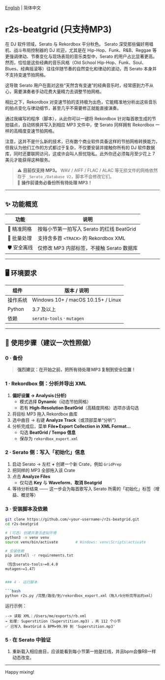 
[English](README.md) | 简体中文

# r2s-beatgrid (只支持MP3)

在 DJ 软件领域，Serato 与 Rekordbox 平分秋色。
Serato 深受那些偏好用唱机、战斗布局控制器的 DJ 欢迎，尤其是在 Hip-Hop、Funk、R&B、Reggae 等更强调律动、节奏变化与现场表现的音乐类型中，Serato 的用户占比显著更高。
然而，恰恰是这些经典的音乐风格（Old School Hip-Hop、Funk、Soul、Blues、经典摇滚等）往往伴随节奏的自然变化和律动的波动，而 Serato 本身并不支持变速节拍网格。

这导致 Serato 用户在面对这些“天然含有变速”的经典音乐时，经常感到力不从心，需要演奏者手动花费大量精力去调整节拍网格。

相比之下，Rekordbox 对变速节拍的支持极为出色，它能精准地分析出这些音乐的拍点变化与律动细节，甚至几乎不需要修正就能直接演奏。

通过我编写的程序（脚本），从此你可以一键将 Rekordbox 针对每首歌生成的节拍锚点，自动转换并写入到相应 MP3 文件中，使 Serato 同样拥有 Rekordbox 一样的高精度变速节拍网格。

注意，这并不是什么新的技术，已有数个商业软件具备这样的节拍网格转换能力，但我认为他们工作的方式都过于复杂，不仅要安装并接触你所有的 DJ 软件数据库，同时还要联网访问，这或许会叫人担忧隐私。此外你还必须每月至少花上 7 美元才能获得这种服务。


> ⚠️ **目前仅支持 MP3。** WAV / AIFF / FLAC / ALAC 等无损文件的网格依然存于 `_Serato_/Database V2`，脚本不会修改它们。  
> 🔄 **操作前请务必备份所有待处理 MP3！**

---

## ✨ 功能概览
| 功能 | 说明 |
|------|------|
| 🎯 精准网格 | 按每小节第一拍写入 Serato 的红线 BeatGrid |
| 🔄 批量处理 | 支持含多首 `<TRACK>` 的 Rekordbox XML |
| 🛡️ 安全离线 | 仅修改 MP3 内部标签，不接触 Serato 数据库 |

---

## 🖥️ 环境要求

| 组件 | 版本 / 说明 |
|------|-------------|
| 操作系统 | Windows 10+ / macOS 10.15+ / Linux |
| Python | 3.7 及以上 |
| 依赖 | `serato-tools` · `mutagen` |

---

## 🚀 使用步骤（建议一次性照做）

### 0 · 备份
> **强烈建议：在开始之前，把所有待处理 MP3 复制到安全位置！**

### 1 · Rekordbox 侧：分析并导出 XML

1. **偏好设置 → Analysis (分析)**  
   - 模式选择 **Dynamic**（动态节拍网格）  
   - 若有 **High‑Resolution BeatGrid**（高精度网格）选项亦请勾选  
2. 将目标 MP3 拖入 Rekordbox 曲库  
3. 选中曲目 → 右键 **Analyze Track**（或顶部菜单“分析”）  
4. 分析完成后，菜单 **File ▸ Export Collection in XML Format…**  
   - 勾选 **BeatGrid / Tempo 信息**  
   - 保存为 `rekordbox_export.xml`

### 2 · Serato 侧：写入「初始化」信息

1. 启动 Serato → 左栏 **+** 创建一个新 Crate，例如 `GridPrep`  
2. 把同样的 MP3 全部拖入该 Crate  
3. 点击 **Analyze Files**  
   - 仅勾选 **Key** 与 **Waveform**，**取消 Beatgrid**  
4. 等待分析结束 —— 这一步会为每首歌写入 Serato 所需的「初始化」标签（增益、概览等）

### 3 · 安装脚本及依赖

```bash
git clone https://github.com/<your‑username>/r2s-beatgrid.git
cd r2s-beatgrid

# (可选) 创建并激活虚拟环境
python3 -m venv venv
source venv/bin/activate        # Windows: venv\Scripts\activate

# 安装依赖
pip install -r requirements.txt

（包含serato-tools>=0.4.0
mutagen>=1.47）


### 4 · 运行脚本

```bash
python r2s.py /完整/路径/到/rekordbox_export.xml（拖入rb分析完导出的xml）
```

运行示例：
```
--> 读取 XML：/Users/me/exports/rb.xml
→ 处理: Superstition (Superstition.mp3) ，共 112 个小节
✅ 已写入 BeatGrid & BPM=99.99 到 'Superstition.mp3'
```

### 5 · 在 Serato 中验证

1. 重新载入相应曲目，应该能看到每小节第一拍是红线，并且bpm会像RB一样动态改变。

---

Happy mixing!
